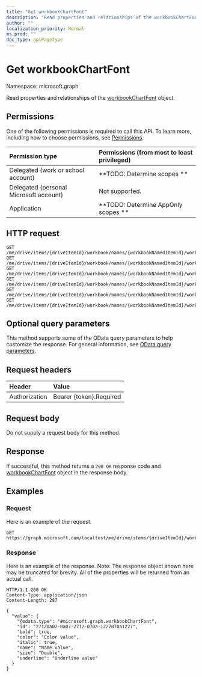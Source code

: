 ```yaml
---
title: "Get workbookChartFont"
description: "Read properties and relationships of the workbookChartFont object."
author: ""
localization_priority: Normal
ms.prod: ""
doc_type: apiPageType
---
```


# Get workbookChartFont

Namespace: microsoft.graph

Read properties and relationships of the [workbookChartFont](../resources/workbookchartfont.md) object.

## Permissions
One of the following permissions is required to call this API. To learn more, including how to choose permissions, see [Permissions](/concepts/permissions-reference.md).

|Permission type|Permissions (from most to least privileged)|
|:---|:---|
|Delegated (work or school account)|**TODO: Determine scopes **|
|Delegated (personal Microsoft account)|Not supported.|
|Application|**TODO: Determine AppOnly scopes **|

## HTTP request
<!-- {
  "blockType": "ignored"
}
-->
``` http
GET /me/drive/items/{driveItemId}/workbook/names/{workbookNamedItemId}/worksheet/charts/{workbookChartId}/format/font
GET /me/drive/items/{driveItemId}/workbook/names/{workbookNamedItemId}/worksheet/charts/{workbookChartId}/title/format/font
GET /me/drive/items/{driveItemId}/workbook/names/{workbookNamedItemId}/worksheet/charts/{workbookChartId}/legend/format/font
GET /me/drive/items/{driveItemId}/workbook/names/{workbookNamedItemId}/worksheet/charts/{workbookChartId}/dataLabels/format/font
GET /me/drive/items/{driveItemId}/workbook/names/{workbookNamedItemId}/worksheet/charts/{workbookChartId}/axes/categoryAxis/format/font
GET /me/drive/items/{driveItemId}/workbook/names/{workbookNamedItemId}/worksheet/charts/{workbookChartId}/axes/categoryAxis/title/format/font
```

## Optional query parameters
This method supports some of the OData query parameters to help customize the response. For general information, see [OData query parameters](/graph/query-parameters).

## Request headers
|Header|Value|
|:---|:---|
|Authorization|Bearer {token}.Required|

## Request body
Do not supply a request body for this method.

## Response
If successful, this method returns a `200 OK` response code and [workbookChartFont](../resources/workbookchartfont.md) object in the response body.

## Examples

### Request
Here is an example of the request.
<!-- {
  "blockType": "request",
  "name": "get_workbookchartfont"
}
-->
``` http
GET https://graph.microsoft.com/localtest/me/drive/items/{driveItemId}/workbook/names/{workbookNamedItemId}/worksheet/charts/{workbookChartId}/format/font
```

### Response
Here is an example of the response. Note: The response object shown here may be truncated for brevity. All of the properties will be returned from an actual call.
<!-- {
  "blockType": "response",
  "truncated": true,
  "@odata.type": "microsoft.graph.workbookChartFont"
}
-->
``` http
HTTP/1.1 200 OK
Content-Type: application/json
Content-Length: 287

{
  "value": {
    "@odata.type": "#microsoft.graph.workbookChartFont",
    "id": "27120a07-0a07-2712-070a-1227070a1227",
    "bold": true,
    "color": "Color value",
    "italic": true,
    "name": "Name value",
    "size": "Double",
    "underline": "Underline value"
  }
}
```

